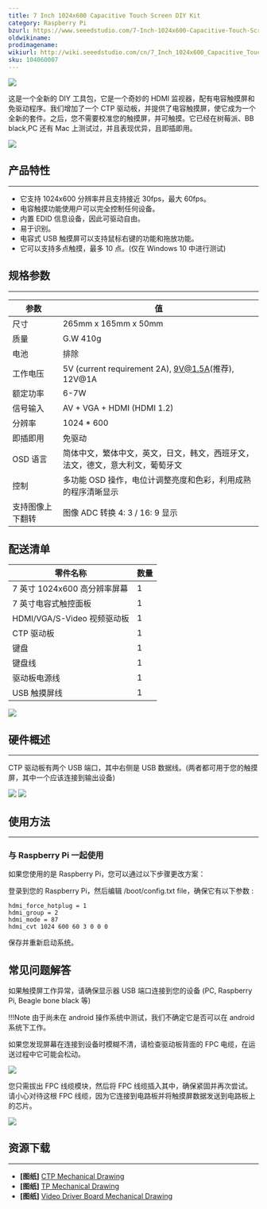 ```yaml
---
title: 7 Inch 1024x600 Capacitive Touch Screen DIY Kit
category: Raspberry Pi
bzurl: https://www.seeedstudio.com/7-Inch-1024x600-Capacitive-Touch-Screen-DIY-Kit-p-2932.html
oldwikiname:
prodimagename:
wikiurl: http://wiki.seeedstudio.com/cn/7_Inch_1024x600_Capacitive_Touch_Screen_DIY_Kit
sku: 104060007
---
```


![](https://github.com/SeeedDocument/7_Inch_1024x600_Capacitive_Touch_Screen_DIY_Kit/raw/master/img/1.jpg)

这是一个全新的 DIY 工具包，它是一个奇妙的 HDMI 监视器，配有电容触摸屏和免驱动程序。我们增加了一个 CTP 驱动板，并提供了电容触摸屏，使它成为一个全新的套件。之后，您不需要校准您的触摸屏，并可触摸。它已经在树莓派、BB black,PC 还有 Mac 上测试过，并且表现优异，且即插即用。


[![](https://github.com/SeeedDocument/wiki_chinese/raw/master/docs/images/click_to_buy.PNG)](https://item.taobao.com/item.htm?spm=a1z38n.10677092.0.0.11891debC41Z4M&id=557841549985)



##  产品特性
--------
-   它支持 1024x600 分辨率并且支持接近 30fps，最大 60fps。
-   电容触摸功能使用户可以完全控制任何设备。
-   内置 EDID 信息设备，因此可驱动自由。
-   易于识别。
-   电容式 USB 触摸屏可以支持鼠标右键的功能和拖放功能。
-   它可以支持多点触摸，最多 10 点。(仅在 Windows 10 中进行测试)

##  规格参数
--------

| 参数             | 值                                                                             |
|------------------|--------------------------------------------------------------------------------|
| 尺寸             | 265mm x 165mm x 50mm                                                           |
| 质量             | G.W 410g                                                                       |
| 电池             | 排除                                                                         |
| 工作电压         | 5V (current requirement 2A), 9V@1.5A(推荐), 12V@1A                      |
| 额定功率         | 6-7W                                                                           |
| 信号输入         | AV + VGA + HDMI (HDMI 1.2)                                                     |
| 分辨率           | 1024 * 600                                                                     |
| 即插即用         | 免驱动                                                                       |
| OSD 语言         | 简体中文，繁体中文，英文，日文，韩文，西班牙文，法文，德文，意大利文，葡萄牙文 |
| 控制             | 多功能 OSD 操作，电位计调整亮度和色彩，利用成熟的程序清晰显示                                          |
| 支持图像上下翻转 | 图像 ADC 转换 4: 3 / 16: 9 显示                                             |

##  配送清单

| 零件名称                     | 数量 |
|------------------------------|------|
| 7 英寸 1024x600 高分辨率屏幕 | 1    |
| 7 英寸电容式触控面板           | 1    |
| HDMI/VGA/S-Video 视频驱动板  | 1    |
| CTP 驱动板                   | 1    |
| 键盘                         | 1    |
| 键盘线                       | 1    |
| 驱动板电源线                 | 1    |
| USB 触摸屏线                 | 1    |

![](https://github.com/SeeedDocument/7_Inch_1024x600_Capacitive_Touch_Screen_DIY_Kit/raw/master/img/2.jpg)

##  硬件概述
-----------------

CTP 驱动板有两个 USB 端口，其中右侧是 USB 数据线。(两者都可用于您的触摸屏，其中一个应该连接到输出设备)

![](https://github.com/SeeedDocument/7_Inch_1024x600_Capacitive_Touch_Screen_DIY_Kit/raw/master/img/3.jpg)
![](https://github.com/SeeedDocument/7_Inch_1024x600_Capacitive_Touch_Screen_DIY_Kit/raw/master/img/4.jpg)

##  使用方法
-----

### 与 Raspberry Pi 一起使用

如果您使用的是 Raspberry Pi，您可以通过以下步骤更改方案：

登录到您的 Raspberry Pi，然后编辑 /boot/config.txt file，确保它有以下参数 :

```
hdmi_force_hotplug = 1
hdmi_group = 2
hdmi_mode = 87
hdmi_cvt 1024 600 60 3 0 0 0
```

保存并重新启动系统。

## 常见问题解答

如果触摸屏工作异常，请确保显示器 USB 端口连接到您的设备 (PC, Raspberry Pi, Beagle bone black 等)

!!!Note
    由于尚未在 android 操作系统中测试，我们不确定它是否可以在 android 系统下工作。

如果您发现屏幕在连接到设备时模糊不清，请检查驱动板背面的 FPC 电缆，在运送过程中它可能会松动。

![](https://github.com/SeeedDocument/7_Inch_1024x600_Capacitive_Touch_Screen_DIY_Kit/raw/master/img/5.jpg)

您只需拔出 FPC 线缆模块，然后将 FPC 线缆插入其中，确保紧固并再次尝试。请小心对待这根 FPC 线缆，因为它连接到电路板并将触摸屏数据发送到电路板上的芯片。

![](https://github.com/SeeedDocument/7_Inch_1024x600_Capacitive_Touch_Screen_DIY_Kit/raw/master/img/6.jpg)

##  资源下载
---------
- **[图纸]** [CTP Mechanical Drawing](http://wiki.52pi.com/images/3/38/CTP-5710.pdf)
- **[图纸]** [TP Mechanical Drawing](http://wiki.52pi.com/images/1/11/Tp-mechanical.pdf)
- **[图纸]** [Video Driver Board Mechanical Drawing](http://wiki.52pi.com/images/b/ba/Outlinedrawing_7_1_1_1.jpg)


<!-- This Markdown file was created from http://www.seeedstudio.com/wiki/Raspberry_Pi_Relay_Board_v1.0 -->
